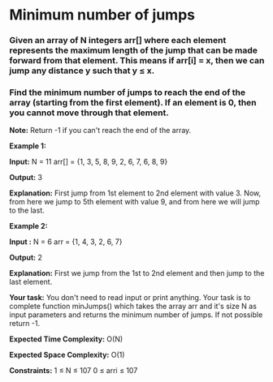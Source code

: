 # Minimum number of jumps

### Given an array of N integers arr[] where each element represents the maximum length of the jump that can be made forward from that element. This means if arr[i] = x, then we can jump any distance y such that y ≤ x.
### Find the minimum number of jumps to reach the end of the array (starting from the first element). If an element is 0, then you cannot move through that element.

**Note:** Return -1 if you can't reach the end of the array.


**Example 1:**

**Input:**
N = 11 
arr[] = {1, 3, 5, 8, 9, 2, 6, 7, 6, 8, 9} 

**Output:** 3 

**Explanation:**
First jump from 1st element to 2nd 
element with value 3. Now, from here 
we jump to 5th element with value 9, 
and from here we will jump to the last. 

**Example 2:**

**Input :**
N = 6
arr = {1, 4, 3, 2, 6, 7}

**Output:** 2 

**Explanation:**
First we jump from the 1st to 2nd element 
and then jump to the last element.

**Your task:**
You don't need to read input or print anything. Your task is to complete function minJumps() which takes the array arr and it's size N as input parameters and returns the minimum number of jumps. If not possible return -1.


**Expected Time Complexity:** O(N)

**Expected Space Complexity:** O(1)


**Constraints:**
1 ≤ N ≤ 107
0 ≤ arri ≤ 107